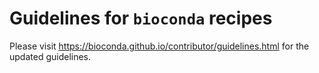 # Guidelines for `bioconda` recipes

Please visit https://bioconda.github.io/contributor/guidelines.html for the updated guidelines.
